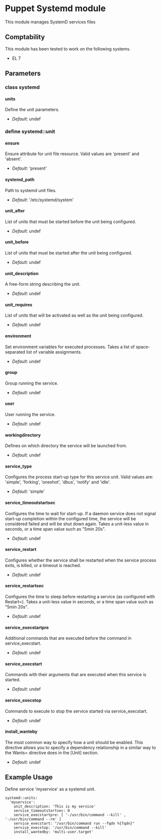 # Puppet Systemd module

This module manages SystemD services files


## Comptability

This module has been tested to work on the following systems.

* EL 7


## Parameters

### class systemd

#### units

Define the unit parameters.

- *Default*: undef

### define systemd::unit

#### ensure

Ensure attribute for unit file resource.  Valid values are 'present' and 'absent'.

- *Default*: 'present'

#### systemd_path

Path to systemd unit files.

- *Default*: '/etc/systemd/system'

#### unit_after

List of units that must be started before the unit being configured.

- *Default*: undef

#### unit_before

List of units that must be started after the unit being configured.

- *Default*: undef

#### unit_description

A free-form string describing the unit.

- *Default*: undef

#### unit_requires

List of units that will be activated as well as the unit being configured.

- *Default*: undef

#### environment

Set environment variables for executed processes. Takes a list of space-separated list of variable assignments.

- *Default*: undef

#### group

Group running the service.

- *Default*: undef

#### user

User running the service.

- *Default*: undef

#### workingdirectory

Defines on which directory the service will be launched from.

- *Default*: undef

#### service_type

Configures the process start-up type for this service unit.  Valid values are: 'simple', 'forking', 'oneshot', 'dbus', 'notify' and 'idle'.

- *Default*: 'simple'

#### service_timeoutstartsec


Configures the time to wait for start-up. If a daemon service does not signal start-up completion within the configured time, the service will be considered failed and will be shut down again. Takes a unit-less value in seconds, or a time span value such as "5min 20s".

- *Default*: undef

#### service_restart

Configures whether the service shall be restarted when the service process exits, is killed, or a timeout is reached.

- *Default*: undef

#### service_restartsec

Configures the time to sleep before restarting a service (as configured with Restart=). Takes a unit-less value in seconds, or a time span value such as "5min 20s".

- *Default*: undef

#### service_execstartpre

Additional commands that are executed before the command in service_execstart.

- *Default*: undef

#### service_execstart

Commands with their arguments that are executed when this service is started.

- *Default*: undef

#### service_execstop

Commands to execute to stop the service started via service_execstart.

- *Default*: undef

#### install_wanteby

The most common way to specify how a unit should be enabled. This directive allows you to specify a dependency relationship in a similar way to the Wants= directive does in the [Unit] section.

- *Default*: undef

## Example Usage

Define service 'myservice' as a systemd unit.

```
systemd::units:
  'myservice':
    unit_description: 'This is my service'
    service_timeoutstartsec: 0
    service_execstartpre: [ '-/usr/bin/command --kill' , '-/usr/bin/command --rm' ]
    service_execstart: "/usr/bin/command run --fqdn %{fqdn}"
    service_execstop: '/usr/bin/command --kill'
    install_wantedby: 'multi-user.target'
```
